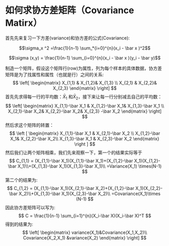 # 如何求协方差矩阵（Covariance Matirx）

首先先来复习一下方差(variance)和协方差的公式(Covariance):

$$\sigma_x ^2 =\frac{1}{n-1} \sum_*{i=0}^{n}(x_i - \bar x )^2$$

$$\sigma (x,y) = \frac{1}{n-1} \sum_{i=0}^{n}(x_i - \bar x )(y_i - \bar y)$$

制造一个矩阵，假设这个矩阵行(row)为属性，列为每个样本的具体数据，协方差矩阵是为了找属性和属性（也就是行）之间的关系:
$$
\left[ 
\begin{matrix}
X_{1,1} & X_{1,2}& X_{1,3} \\
X_{2,1} & X_{2,2}& X_{2,3} 
\end{matrix}
\right]
$$
首先先求得每一行的平均数：$\bar X_1$ 和$\bar X_2$，接下来让每一行分别减去自己的平均数：
$$
\left[ 
\begin{matrix}
X_{1,1}-\bar X_1 & X_{1,2}-\bar X_1& X_{1,3}-\bar X_1 \\
X_{2,1}-\bar X_2& X_{2,2}-\bar X_2& X_{2,3} -\bar X_2
\end{matrix}
\right]
$$
然后求这个矩阵的转置：
$$
\left [
\begin{matrix}
X_{1,1}-\bar X_1 & X_{2,1}-\bar X_2 \\
X_{1,2}-\bar X_1& X_{2,2}-\bar X_2\\
X_{1,3}-\bar X_1 & X_{2,3}-\bar X_2
\end{matrix}
\right ]
$$
然后我们让两个矩阵相乘，我们先来观察一下，第一个的结果实际等于
$$
C_{1,1} = (X_{1,1}-\bar X_1)(X_{1,1}-\bar X_1)+(X_{1,2}-\bar X_1)(X_{1,2}-\bar X_1)\\+(X_{1,3}-\bar X_1)(X_{1,3}-\bar X_1)\\
=Variance(X_1) \times(N-1)
$$
第二个的结果为:
$$
C_{1,2} = (X_{1,1}-\bar X_1)(X_{2,1}-\bar X_2)+(X_{1,2}-\bar X_1)(X_{2,2}-\bar X_2)\\+(X_{1,3}-\bar X_1)(X_{2,3}-\bar X_2)\\
=Covariance(X_1)\times (N-1)
$$
因此协方差矩阵可以写为:
$$
C = \frac{1}{n-1} \sum_{i=1}^{n}(X_i-\bar X)(X_i-\bar X)^T
$$
得到的结果为:
$$
\left[
\begin{matrix}
variance(X_1)&Covariance(X_1,X_2)\\
Covariance(X_2,X_1) &variance(X_2)
\end{matrix}
\right]
$$


